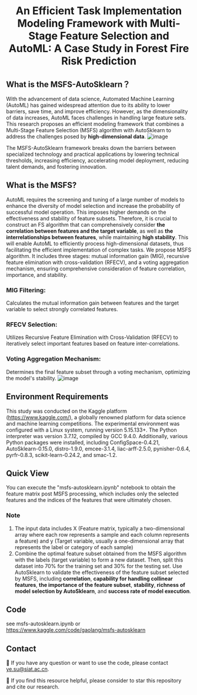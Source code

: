 <h1 style="text-align: center;">An Efficient Task Implementation Modeling Framework with Multi-Stage Feature Selection and AutoML: A Case Study in Forest Fire Risk Prediction</h1>

## What is the MSFS-AutoSklearn？
With the advancement of data science, Automated Machine Learning (AutoML) has gained widespread attention due to its ability to lower barriers, save time, and improve efficiency. However, as the dimensionality of data increases, AutoML faces challenges in handling large feature sets. This research proposes an efficient modeling framework that combines a Multi-Stage Feature Selection (MSFS) algorithm with AutoSklearn to address the challenges posed by **high-dimensional data**.
![image](https://github.com/user-attachments/assets/a10b3fc2-6b45-4a30-b930-3d51963f7970)

The MSFS-AutoSklearn framework breaks down the barriers between specialized technology and practical applications by lowering technical thresholds, increasing efficiency, accelerating model deployment, reducing talent demands, and fostering innovation.

## What is the MSFS?
AutoML requires the screening and tuning of a large number of models to enhance the diversity of model selection and increase the probability of successful model operation. This imposes higher demands on the effectiveness and stability of feature subsets. Therefore, it is crucial to construct an FS algorithm that can comprehensively consider **the correlation between features and the target variable**, as well as **the interrelationships between features**, while maintaining **high stability**. This will enable AutoML to efficiently process high-dimensional datasets, thus facilitating the efficient implementation of complex tasks. 
We propose MSFS algorithm. It includes three stages: mutual information gain (MIG), recursive feature elimination with cross-validation (RFECV), and a voting aggregation mechanism, ensuring comprehensive consideration of feature correlation, importance, and stability.

### MIG Filtering: 
Calculates the mutual information gain between features and the target variable to select strongly correlated features.
### RFECV Selection: 
Utilizes Recursive Feature Elimination with Cross-Validation (RFECV) to iteratively select important features based on feature inter-correlations.
### Voting Aggregation Mechanism: 
Determines the final feature subset through a voting mechanism, optimizing the model's stability.
![image](https://github.com/user-attachments/assets/270283b9-5d3b-45fb-aa53-7aedb90d2321)

## Environment Requirements
This study was conducted on the Kaggle platform (https://www.kaggle.com/), a globally renowned platform for data science and machine learning competitions. The experimental environment was configured with a Linux system, running version 5.15.133+. The Python interpreter was version 3.7.12, compiled by GCC 9.4.0. Additionally, various Python packages were installed, including ConfigSpace-0.4.21, AutoSklearn-0.15.0, distro-1.9.0, emcee-3.1.4, liac-arff-2.5.0, pynisher-0.6.4, pyrfr-0.8.3, scikit-learn-0.24.2, and smac-1.2.

## Quick View
You can execute the "msfs-autosklearn.ipynb" notebook to obtain the feature matrix post MSFS processing, which includes only the selected features and the indices of the features that were ultimately chosen.
### Note
1. The input data includes X (Feature matrix, typically a two-dimensional array where each row represents a sample and each column represents a feature) and y (Target variable, usually a one-dimensional array that represents the label or category of each sample)
2. Combine the optimal feature subset obtained from the MSFS algorithm with the labels (target variable) to form a new dataset. Then, split this dataset into 70% for the training set and 30% for the testing set. Use AutoSklearn to validate the effectiveness of the feature subset selected by MSFS, including **correlation**, **capability for handling collinear features**, **the importance of the feature subset**, **stability**, **richness of model selection by AutoSklearn**, and **success rate of model execution**.

## Code
see msfs-autosklearn.ipynb or https://www.kaggle.com/code/gaolang/msfs-autosklearn

## Contact
🙋 If you have any question or want to use the code, please contact ye.su@siat.ac.cn.

🌟 If you find this resource helpful, please consider to star this repository and cite our research.
